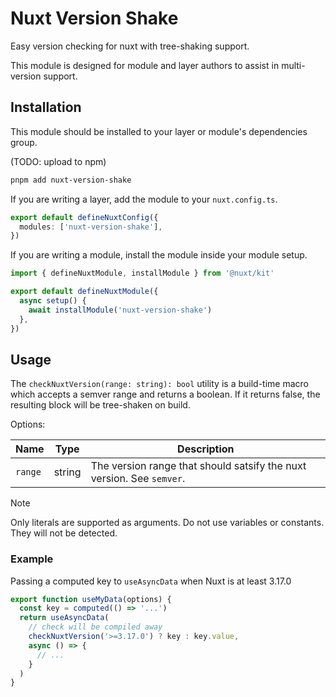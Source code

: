 # Nuxt Version Shake

Easy version checking for nuxt with tree-shaking support.

This module is designed for module and layer authors to assist in multi-version support.

## Installation

This module should be installed to your layer or module's dependencies group.

(TODO: upload to npm)

```sh
pnpm add nuxt-version-shake
```

If you are writing a layer, add the module to your `nuxt.config.ts`.

```ts
export default defineNuxtConfig({
  modules: ['nuxt-version-shake'],
})
```

If you are writing a module, install the module inside your module setup.

```ts
import { defineNuxtModule, installModule } from '@nuxt/kit'

export default defineNuxtModule({
  async setup() {
    await installModule('nuxt-version-shake')
  },
})
```

## Usage

The `checkNuxtVersion(range: string): bool` utility is a build-time macro which accepts a semver range and returns a boolean. If it returns false, the resulting block will be tree-shaken on build.

Options:

| Name    | Type   | Description                                                           |
| ------- | ------ | --------------------------------------------------------------------- |
| `range` | string | The version range that should satsify the nuxt version. See `semver`. |

> [!NOTE]
> Only literals are supported as arguments. Do not use variables or constants. They will not be detected.

### Example

Passing a computed key to `useAsyncData` when Nuxt is at least 3.17.0

```ts
export function useMyData(options) {
  const key = computed(() => '...')
  return useAsyncData(
    // check will be compiled away
    checkNuxtVersion('>=3.17.0') ? key : key.value,
    async () => {
      // ...
    }
  )
}
```
